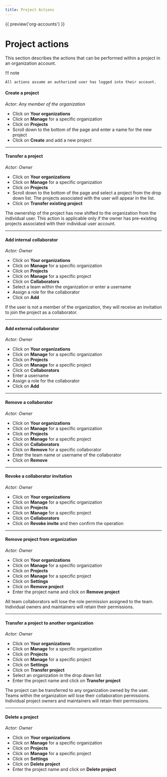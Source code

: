 ```yaml
---
title: Project Actions
---
```


{{ preview('org-accounts') }}

# Project actions

This section describes the actions that can be performed
within a project in an organization account.

!!! note

    All actions assume an authorized user has logged into their account.

#### Create a project

*Actor: Any member of the organization*

* Click on **Your organizations**
* Click on **Manage** for a specific organization
* Click on **Projects**
* Scroll down to the bottom of the page and enter a name for the new project
* Click on **Create** and add a new project

---

#### Transfer a project

*Actor: Owner*

* Click on **Your organizations**
* Click on **Manage** for a specific organization
* Click on **Projects**
* Scroll down to the bottom of the page and select a project
from the drop down list. The projects  associated
with the user will appear in the list.
* Click on **Transfer existing project**

The ownership of the project has now shifted to the organization
from the individual user. This action  is applicable only if the
owner has pre-existing projects associated with their individual user account.

---

#### Add internal collaborator

*Actor: Owner*

* Click on **Your organizations**
* Click on **Manage** for a specific organization
* Click on **Projects**
* Click on **Manage** for a specific project
* Click on **Collaborators**
* Select a team within the organization or enter a username
* Assign a role for the collaborator
* Click on **Add**

If the user is not a member of the organization, they will receive an
invitation to join the project as a collaborator.

---

#### Add external collaborator

*Actor: Owner*

* Click on **Your organizations**
* Click on **Manage** for a specific organization
* Click on **Projects**
* Click on **Manage** for a specific project
* Click on **Collaborators**
* Enter a username
* Assign a role for the collaborator
* Click on **Add**

---

#### Remove a collaborator

*Actor: Owner*

* Click on **Your organizations**
* Click on **Manage** for a specific organization
* Click on **Projects**
* Click on **Manage** for a specific project
* Click on **Collaborators**
* Click on **Remove** for a specific collaborator
* Enter the team name or username of the collaborator
* Click on **Remove**

---

#### Revoke a collaborator invitation

*Actor: Owner*

* Click on **Your organizations**
* Click on **Manage** for a specific organization
* Click on **Projects**
* Click on **Manage** for a specific project
* Click on **Collaborators**
* Click on **Revoke invite** and then confirm the operation

---

#### Remove project from organization

*Actor: Owner*

* Click on **Your organizations**
* Click on **Manage** for a specific organization
* Click on **Projects**
* Click on **Manage** for a specific project
* Click on **Settings**
* Click on **Remove project**
* Enter the project name and click on **Remove project**

All team collaborators will lose the role permission assigned to the team.
Individual owners and  maintainers will retain their permissions.

---

#### Transfer a project to another organization

*Actor: Owner*

* Click on **Your organizations**
* Click on **Manage** for a specific organization
* Click on **Projects**
* Click on **Manage** for a specific project
* Click on **Settings**
* Click on **Transfer project**
* Select an organization in the drop down list
* Enter the project name and click on **Transfer project**

The project can be transferred to any organization owned by the user.
Teams within the organization will lose their collaboration permissions.
Individual project owners and maintainers will retain their permissions.

---

#### Delete a project

*Actor: Owner*

* Click on **Your organizations**
* Click on **Manage** for a specific organization
* Click on **Projects**
* Click on **Manage** for a specific project
* Click on **Settings**
* Click on **Delete project**
* Enter the project name and click on **Delete project**
